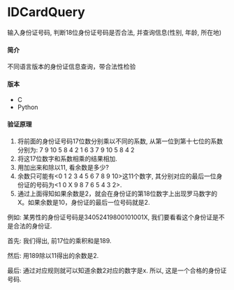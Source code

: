 IDCardQuery
===========

输入身份证号码, 判断18位身份证号码是否合法, 并查询信息(性别, 年龄, 所在地)

#### 简介
不同语言版本的身份证信息查询，带合法性检验

#### 版本
* C
* Python

#### 验证原理
1. 将前面的身份证号码17位数分别乘以不同的系数, 从第一位到第十七位的系数分别为: 7 9 10 5 8 4 2 1 6 3 7 9 10 5 8 4 2
2. 将这17位数字和系数相乘的结果相加.
3. 用加出来和除以11, 看余数是多少?
4. 余数只可能有<0 1 2 3 4 5 6 7 8 9 10>这11个数字, 其分别对应的最后一位身份证的号码为<1 0 X 9 8 7 6 5 4 3 2>.
5. 通过上面得知如果余数是2，就会在身份证的第18位数字上出现罗马数字的Ⅹ。如果余数是10，身份证的最后一位号码就是2.

例如: 某男性的身份证号码是34052419800101001X, 我们要看看这个身份证是不是合法的身份证. 

首先: 我们得出, 前17位的乘积和是189.

然后: 用189除以11得出的余数是2.

最后: 通过对应规则就可以知道余数2对应的数字是x. 所以, 这是一个合格的身份证号码.

